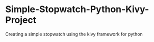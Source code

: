# Simple-Stopwatch-Python-Kivy-Project
 Creating a simple stopwatch using the kivy framework for python
